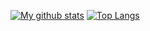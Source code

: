 [![My github stats](https://github-readme-stats.vercel.app/api?username=AristotelisKotsias1&show_icons=true&theme=tokyonight)](https://github.com/AristotelisKotsias/github-readme-stats)
[![Top Langs](https://github-readme-stats.vercel.app/api/top-langs/?username=AristotelisKotsias&theme=tokyonight&layout=compact)](https://github.com/AristotelisKotsias/github-readme-stats)
